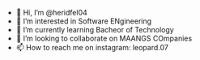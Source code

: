 - 👋 Hi, I’m @heridfel04
- 👀 I’m interested in Software ENgineering
- 🌱 I’m currently learning Bacheor of Technology
- 💞️ I’m looking to collaborate on MAANGS COmpanies
- 📫 How to reach me on instagram: leopard.07

<!---
heridfel04/heridfel04 is a ✨ special ✨ repository because its `README.md` (this file) appears on your GitHub profile.
You can click the Preview link to take a look at your changes.
--->
